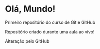 # Olá, Mundo!
 Primeiro repositório do curso de Git e GitHub

 Repositório criado durante uma aula ao vivo!
 
 Alteração pelo GitHub
